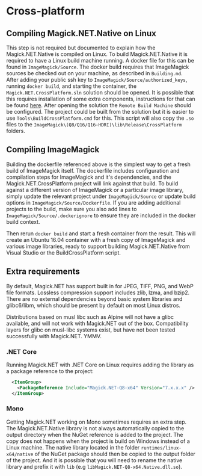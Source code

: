 # Cross-platform

## Compiling Magick.NET.Native on Linux

This step is not required but documented to explain how the Magick.NET.Native is compiled on Linux. To build Magick.NET.Native it is required to have
a Linux build machine running. A docker file for this can be found in `ImageMagick/Source`. The docker build requires that ImageMagick sources be checked out
on your machine, as described in `Building.md`. After adding your public ssh key to `ImageMagick/Source/authorized_keys`, running `docker build`,
and starting the container, the `Magick.NET.CrossPlatform.sln` solution should be opened. It is possible that this requires installation 
of some extra components, instructions for that can be found [here](https://blogs.msdn.microsoft.com/vcblog/2016/03/30/visual-c-for-linux-development/).
After opening the solution the `Remote Build Machine` should be configured. The project could be built from the solution but it is easier to use
`Tools\BuildCrossPlatform.cmd` for this. This script will also copy the `.so` files to the `ImageMagick\(Q8/Q16/Q16-HDRI)\lib\Release\CrossPlatform`
folders.

## Compiling ImageMagick

Building the dockerfile referenced above is the simplest way to get a fresh build of ImageMagick itself. The dockerfile includes configuration and compilation 
steps for ImageMagick and it's dependencies, and the Magick.NET.CrossPlatform project will link against that build. To build against a different version of 
ImageMagick or a particular image library, simply update the relevant project under `ImageMagick/Source` or update build options in `ImageMagick/Source/Dockerfile`.
If you are adding additional projects to the build, make sure you also add lines to `ImageMagick/Source/.dockerignore` to ensure they are included in the docker
build context.

Then rerun `docker build` and start a fresh container from the result. This will create an Ubuntu 16.04 container with a fresh copy of ImageMagick and various 
image libraries, ready to support building Magick.NET.Native from Visual Studio or the BuildCrossPlatform script.

## Extra requirements

By default, Magick.NET has support built in for JPEG, TIFF, PNG, and WebP file formats. Lossless compression support includes zlib, lzma, and bzip2. There
are no external dependencies beyond basic system libraries and glibc6/libm, which should be present by default on most Linux distros. 

Distributions based on musl libc such as Alpine will not have a glibc available, and will not work with Magick.NET out of the box. Compatibility layers for 
glibc on musl-libc systems exist, but have not been tested successfully with Magick.NET. YMMV.

### .NET Core

Running Magick.NET with .NET Core on Linux requires adding the library as a package reference to the project:

```xml
  <ItemGroup>
    <PackageReference Include="Magick.NET-Q8-x64" Version="7.x.x.x" />
  </ItemGroup>
```

### Mono

Getting Magick.NET working on Mono sometimes requires an extra step. The Magick.NET.Native library is not always automatically copied to the output
directory when the NuGet reference is added to the project. The copy does not happens when the project is build on Windows instead of a Linux machine.
The native library located in the folder `runtimes/linux-x64/native` of the NuGet package should then be copied to the output folder of the project.
And it is possible that you will need to rename the native library and prefix it with `lib` (e.g `libMagick.NET-Q8-x64.Native.dll.so`).

